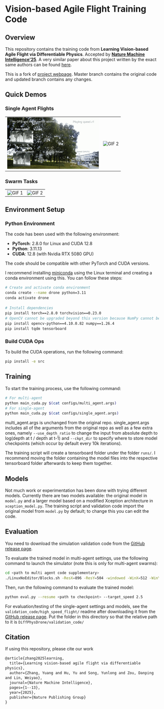 # Vision-based Agile Flight Training Code

## Overview

This repository contains the training code from **Learning Vision-based Agile Flight via Differentiable Physics**. Accepted by [**Nature Machine Intelligence'25**](https://www.nature.com/articles/s42256-025-01048-0). A very similar paper about this project written by the exact same authors can be found [here](https://arxiv.org/pdf/2407.10648).

This is a fork of [project webpage](https://henryhuyu.github.io/DiffPhysDrone_Web/). Master branch contains the original code and updated branch contains any changes.

## Quick Demos
### Single Agent Flights
<table>
  <tr>
    <td><img src="./gifs/20ms.gif" alt="GIF 1" width="300"></td>
    <td><img src="./gifs/fpv_dense.gif" alt="GIF 2" width="300"></td>
  </tr>
</table>

### Swarm Tasks
<table>
  <tr>
    <td><img src="./gifs/swap_position.gif" alt="GIF 1" width="300"></td>
    <td><img src="./gifs/main_task.gif" alt="GIF 2" width="300"></td>
  </tr>
</table>


## Environment Setup
### Python Environment

The code has been used with the following environment:

- **PyTorch**: 2.8.0 for Linux and CUDA 12.8
- **Python**: 3.11.13
- **CUDA**: 12.8 (with Nvidia RTX 5080 GPU)

The code should be compatible with other PyTorch and CUDA versions.

I recommend installing [miniconda](https://www.anaconda.com/docs/getting-started/miniconda/install#linux-terminal-installer) using the Linux terminal and creating a conda environment using this. You can follow these steps:
```bash
# Create and activate conda environment
conda create --name drone python=3.11
conda activate drone

# Install dependencies
pip install torch==2.8.0 torchvision==0.23.0
# OpenCV cannot be upgraded beyond this version because NumPy cannot be upgraded to 2.0 or greater (there is a dependency conflict).
pip install opencv-python==4.10.0.82 numpy==1.26.4
pip install tqdm tensorboard
```

### Build CUDA Ops

To build the CUDA operations, run the following command:

```bash
pip install -e src
```

## Training

To start the training process, use the following command:

```bash
# For multi-agent
python main_cuda.py $(cat configs/multi_agent.args)
# For single-agent
python main_cuda.py $(cat configs/single_agent.args)
```

multi_agent.args is unchanged from the original repo. single_agent.args includes all of the arguments from the original repo as well as a few extra ones, namely `--use_depth_ratio` to change the input from absolute depth to log(depth at t / depth at t-1) and `--ckpt_dir` to specify where to store model checkpoints (which occur by default every 10k iterations).

The training script will create a tensorboard folder under the folder `runs/`. I recommend moving the folder containing the model files into the respective tensorboard folder afterwards to keep them together.

## Models
Not much work or experimentation has been done with trying different models. Currently there are two models available: the original model in `model.py` and a larger model based on a modified Xception architecture in `xception_model.py`. The training script and validation code import the original model from `model.py` by default; to change this you can edit the code.

## Evaluation
You need to download the simulation validation code from the [GitHub release page](https://github.com/az40/DiffPhysDrone/releases).

To evaluate the trained model in multi-agent settings, use the following command to launch the simulator (note this is only for multi-agent swarms):
```bash
cd <path to multi agent code supplementary>
./LinuxNoEditor/Blocks.sh -ResX=896 -ResY=504 -windowed -WinX=512 -WinY=304 -settings=$PWD/settings.json
```

Then, run the following command to evaluate the trained model:
```bash
python eval.py --resume <path to checkpoint> --target_speed 2.5
```

For evaluation/testing of the single-agent settings and models, see the `validation_code/high_speed_flight/` readme after downloading it from the [GitHub release page](https://github.com/az40/DiffPhysDrone/releases). Put the folder in this directory so that the relative path to it is `DiffPhysDrone/validation_code/`

## Citation
If using this repository, please cite our work
```
@article{zhang2025learning,
  title={Learning vision-based agile flight via differentiable physics},
  author={Zhang, Yuang and Hu, Yu and Song, Yunlong and Zou, Danping and Lin, Weiyao},
  journal={Nature Machine Intelligence},
  pages={1--13},
  year={2025},
  publisher={Nature Publishing Group}
}
```
